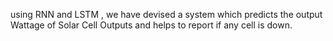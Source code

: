 using RNN and LSTM , we have devised a system which predicts the output Wattage of Solar Cell Outputs and helps to report if any 
cell is down. 
